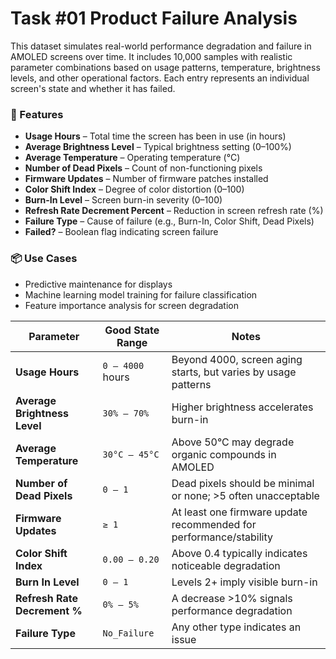 # Task #01 Product Failure Analysis

This dataset simulates real-world performance degradation and failure in AMOLED screens over time. It includes 10,000 samples with realistic parameter combinations based on usage patterns, temperature, brightness levels, and other operational factors. Each entry represents an individual screen's state and whether it has failed.

### 🔧 Features

- **Usage Hours** – Total time the screen has been in use (in hours)
- **Average Brightness Level** – Typical brightness setting (0–100%)
- **Average Temperature** – Operating temperature (°C)
- **Number of Dead Pixels** – Count of non-functioning pixels
- **Firmware Updates** – Number of firmware patches installed
- **Color Shift Index** – Degree of color distortion (0–100)
- **Burn-In Level** – Screen burn-in severity (0–100)
- **Refresh Rate Decrement Percent** – Reduction in screen refresh rate (%)
- **Failure Type** – Cause of failure (e.g., Burn-In, Color Shift, Dead Pixels)
- **Failed?** – Boolean flag indicating screen failure

### 📦 Use Cases

- Predictive maintenance for displays
- Machine learning model training for failure classification
- Feature importance analysis for screen degradation

| Parameter | Good State Range | Notes |
| --- | --- | --- |
| **Usage Hours** | `0 – 4000` hours | Beyond 4000, screen aging starts, but varies by usage patterns |
| **Average Brightness Level** | `30% – 70%` | Higher brightness accelerates burn-in |
| **Average Temperature** | `30°C – 45°C` | Above 50°C may degrade organic compounds in AMOLED |
| **Number of Dead Pixels** | `0 – 1` | Dead pixels should be minimal or none; >5 often unacceptable |
| **Firmware Updates** | `≥ 1` | At least one firmware update recommended for performance/stability |
| **Color Shift Index** | `0.00 – 0.20` | Above 0.4 typically indicates noticeable degradation |
| **Burn In Level** | `0 – 1` | Levels 2+ imply visible burn-in |
| **Refresh Rate Decrement %** | `0% – 5%` | A decrease >10% signals performance degradation |
| **Failure Type** | `No_Failure` | Any other type indicates an issue |
